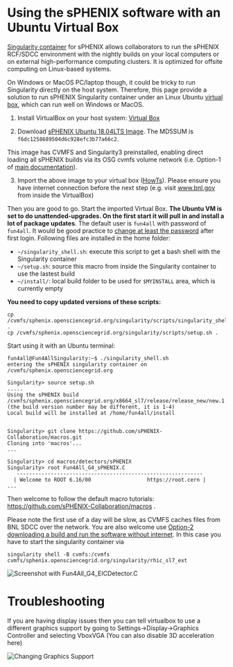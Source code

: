 # Using the sPHENIX software with an Ubuntu Virtual Box

[Singularity container](./README.md) for sPHENIX allows collaborators to run the sPHENIX RCF/SDCC environment with the nightly builds on your local computers or on external high-performance computing clusters. It is optimized for offsite computing on Linux-based systems.

On Windows or MacOS PC/laptop though, it could be tricky to run Singularity directly on the host system. Therefore, this page provide a solution to run sPHENIX Singularity container under an Linux Ubuntu [virtual box](https://www.virtualbox.org/wiki/Downloads), which can run well on Windows or MacOS. 

1. Install VirtualBox on your host system: [Virtual Box](https://www.virtualbox.org/)

2. Download [sPHENIX Ubuntu 18.04LTS Image](https://sphenix.sdcc.bnl.gov/WWW/user/phnxbld/sPHENIX/Singularity/Fun4AllSingularityDistribution.ova). The MD5SUM is `f6dc1258689504d6c928efc3b77a66c2`.

This image has CVMFS and Singularity3 preinstalled, enabling direct loading all sPHENIX builds via its OSG cvmfs volume network (i.e. Option-1 of [main documentation](/README.md)).

3. Import the above image to your virtual box ([HowTs](https://www.google.com/search?q=Virtal+box+import+ova)). Please ensure you have internet connection before the next step (e.g. visit www.bnl.gov from inside the VirtualBox)

Then you are good to go. Start the imported Virtual Box. **The Ubuntu VM is set to do unattended-upgrades. On the first start it will pull in and install a lot of package updates**. The default user is `fun4all` with password of `fun4all`. It would be good practice to [change at least the password](https://www.google.com/search?q=ubuntu+howto+change+password) after first login. Following files are installed in the home folder:
* `~/singularity_shell.sh`: execute this script to get a bash shell with the Singularity container
* `~/setup.sh`: source this macro from inside the Singularity container to use the lastest build 
* `~/install/`: local build folder to be used for `$MYINSTALL` area, which is currently empty

**You need to copy updated versions of these scripts:**
```
cp /cvmfs/sphenix.opensciencegrid.org/singularity/scripts/singularity_shell.sh .
cp /cvmfs/sphenix.opensciencegrid.org/singularity/scripts/setup.sh .
```

Start using it with an Ubuntu terminal:
```
fun4all@Fun4AllSingularity:~$ ./singularity_shell.sh
entering the sPHENIX singularity container on /cvmfs/sphenix.opensciencegrid.org

Singularity> source setup.sh 
.....
Using the sPHENIX build /cvmfs/sphenix.opensciencegrid.org/x8664_sl7/release/release_new/new.1 (the build version number may be different, it is 1-4)
Local build will be installed at /home/fun4all/install


Singularity> git clone https://github.com/sPHENIX-Collaboration/macros.git
Cloning into 'macros'...
...

Singularity> cd macros/detectors/sPHENIX
Singularity> root Fun4All_G4_sPHENIX.C
   ------------------------------------------------------------
  | Welcome to ROOT 6.16/00                  https://root.cern |
...
```
Then welcome to follow the default macro tutorials: https://github.com/sPHENIX-Collaboration/macros . 

Please note the first use of a day will be slow, as CVMFS caches files from BNL SDCC over the network. You are also welcome use [Option-2 downloading a build and run the software without internet](/README.md#option-2-download-sphenix-build-via-https-archive). In this case you have to start the singularity container via
```
singularity shell -B cvmfs:/cvmfs cvmfs/sphenix.opensciencegrid.org/singularity/rhic_sl7_ext
```

![Screenshot with Fun4All_G4_EICDetector.C](screenshot.png)


# Troubleshooting

If you are having display issues then you can tell virtualbox to use a different graphics support by going to Settings->Display->Graphics Controller and selecting VboxVGA (You can also disable 3D acceleration here)

![Changing Graphics Support](screenshotGraphicsSupport.png)
